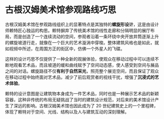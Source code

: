 # 古根汉姆美术馆参观路线巧思
古根汉姆美术馆在参观路线组织上的显著特点是其独特的**螺旋形设计**，这是由设计师赖特匠心独运的构思。赖特摒弃了传统美术馆的线性走廊和分隔明显的展厅布局，而是创造了一个连续流动的空间，参观者沿着一条环绕中央开放井筒逐渐上升的螺旋坡道行走，就像在一个巨大的艺术漩涡中穿梭。整体建筑风格也是如此，就如视频中所述，在周围方正的街区中，仿佛一个外星人的飞碟。

这样的设计巧思不仅提供了一种全新的观展体验，使观众在移动过程中可以连续不断地观看艺术品，而且坡道的缓和曲线赋予了空间动态感，使人感受到空间与展品之间的对话。螺旋路径不仅**有利于自然采光**，照亮整个展览空间，而且保证了观众在移动过程中始终面对艺术品，减少了前后观赏者的视线干扰，增强了**沉浸式的艺术体验**。

赖特的设计意图是让建筑物本身成为一件艺术品，同时也是一种展示艺术品的新颖容器，这种非传统的布局无疑挑战了当时的建筑设计规范，对后来的美术馆设计产生了深远的影响。古根汉姆美术馆也因此成为了 20 世纪建筑史上的一个里程碑，体现了赖特对于空间、光线、结构以及人与建筑互动的深刻理解。